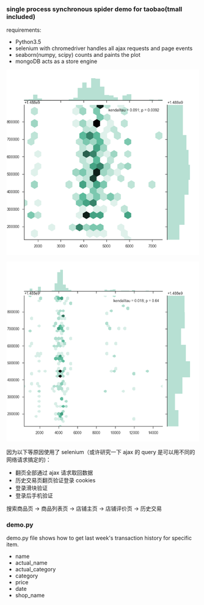 

### single process synchronous spider demo for taobao(tmall included)

requirements:

- Python3.5
- selenium with chromedriver handles all ajax requests and page events
- seaborn(numpy, scipy) counts and paints the plot
- mongoDB acts as a store engine


![blackred](blackred.png)

![zebra](zebra.png)


因为以下等原因使用了 selenium（或许研究一下 ajax 的 query 是可以用不同的网络请求搞定的)：

- 翻页全部通过 ajax 请求取回数据
- 历史交易页翻页验证登录 cookies
- 登录滑块验证
- 登录后手机验证


搜索商品页 -> 商品列表页 -> 店铺主页 -> 店铺评价页 -> 历史交易

### demo.py

demo.py file shows how to get last week's transaction history for specific item.

- name
- actual_name
- actual_category
- category
- price
- date
- shop_name
